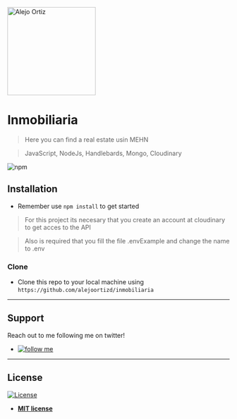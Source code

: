 <a href="http://github.com/alejoortizd"><img src="https://i.imgur.com/dglpnc2.jpg" title="Alejo Ortiz" alt="Alejo Ortiz" width=200></a>
# Inmobiliaria

> Here you can find a real estate usin MEHN

> JavaScript, NodeJs, Handlebards, Mongo, Cloudinary

![npm](https://img.shields.io/npm/v/14)

## Installation
- Remember use `npm install` to get started
> For this project its necesary that you create an account at cloudinary to get acces to the API

> Also is required that you fill the file .envExample and change the name to .env

### Clone
- Clone this repo to your local machine using `https://github.com/alejoortizd/inmobiliaria`

---
## Support

Reach out to me  following me on twitter!

- <a href="http://twitter.com/@alejoortizd" target="_blank">![follow me](https://img.shields.io/twitter/follow/alejoortizd?style=social)</a>

---
## License

[![License](https://img.shields.io/npm/l/mi)](http://badges.mit-license.org)

- **[MIT license](http://opensource.org/licenses/mit-license.php)**
